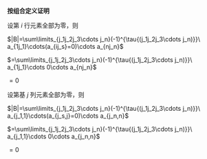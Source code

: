 **按组合定义证明**    
    
设第 $i$ 行元素全部为零，则    
    
 $|B|=\sum\limits_{j_1j_2j_3\cdots j_n}(-1)^{\tau{(j_1j_2j_3\cdots j_n)}}\     
a_{1j_1}\cdots(a_{ij_s}=0)\cdots a_{nj_n}$     
    
 $=\sum\limits_{j_1j_2j_3\cdots j_n}(-1)^{\tau{(j_1j_2j_3\cdots j_n)}}\     
a_{1j_1}\cdots 0\cdots a_{nj_n}$     
    
 $=0$     
    
    
    
设第基 $j$ 列元素全部为零，则    
    
 $|B|=\sum\limits_{j_1j_2j_3\cdots j_n}(-1)^{\tau{(j_1j_2j_3\cdots j_n)}}\     
a_{j_1,1}\cdots(a_{j_s,j}=0)\cdots a_{j_n,n}$     
    
 $=\sum\limits_{j_1j_2j_3\cdots j_n}(-1)^{\tau{(j_1j_2j_3\cdots j_n)}}\     
a_{j_1,1}\cdots 0\cdots a_{j_n,n}$     
    
 $=0$     
    
    
    
